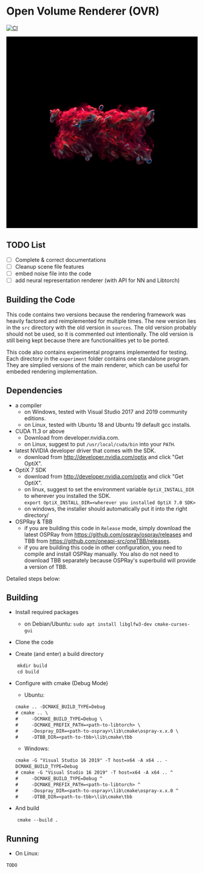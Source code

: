 # Open Volume Renderer (OVR)

[![CI](https://github.com/wilsonCernWq/open-volume-renderer/actions/workflows/main.yml/badge.svg?branch=main)](https://github.com/wilsonCernWq/open-volume-renderer/actions/workflows/main.yml)

![Expected Rendering Result](./data/example.png)

## TODO List

- [ ] Complete & correct documentations
- [ ] Cleanup scene file features
- [ ] embed noise file into the code
- [ ] add neural representation renderer (with API for NN and Libtorch)

## Building the Code

This code contains two versions because the rendering framework was heavily factored and reimplemented 
for multiple times. The new version lies in the `src` directory with the old version in `sources`. The 
old version probably should not be used, so it is commented out intentionally. The old version is still
being kept because there are functionalities yet to be ported.

This code also contains experimental programs implemented for testing. Each directory in the `experiment`
folder contains one standalone program. They are simplied versions of the main renderer, which can be 
useful for embeded rendering implementation.

## Dependencies

- a compiler
    - on Windows, tested with Visual Studio 2017 and 2019 community editions.
    - on Linux, tested with Ubuntu 18 and Ubuntu 19 default gcc installs.
- CUDA 11.3 or above
    - Download from developer.nvidia.com.
    - on Linux, suggest to put `/usr/local/cuda/bin` into your `PATH`.
- latest NVIDIA developer driver that comes with the SDK.
    - download from http://developer.nvidia.com/optix and click "Get OptiX".
- OptiX 7 SDK
    - download from http://developer.nvidia.com/optix and click "Get OptiX".
    - on linux, suggest to set the environment variable `OptiX_INSTALL_DIR` to wherever you installed the SDK.  
    `export OptiX_INSTALL_DIR=<wherever you installed OptiX 7.0 SDK>`
    - on windows, the installer should automatically put it into the right directory/
- OSPRay & TBB
  - if you are building this code in `Release` mode, simply download the latest OSPRay 
    from https://github.com/ospray/ospray/releases and TBB from https://github.com/oneapi-src/oneTBB/releases.
  - if you are building this code in other configuration, you need to compile and install OSPRay manually. 
    You also do not need to download TBB separately because OSPRay's superbuild will provide a version of TBB. 

Detailed steps below:

## Building

- Install required packages

    - on Debian/Ubuntu: `sudo apt install libglfw3-dev cmake-curses-gui`

- Clone the code

- Create (and enter) a build directory
```
    mkdir build
    cd build
```

- Configure with cmake (Debug Mode)
    - Ubuntu: 
    ```
    cmake .. -DCMAKE_BUILD_TYPE=Debug 
    # cmake .. \
    #     -DCMAKE_BUILD_TYPE=Debug \
    #     -DCMAKE_PREFIX_PATH=<path-to-libtorch> \
    #     -Dospray_DIR=<path-to-ospray>\lib\cmake\ospray-x.x.0 \
    #     -DTBB_DIR=<path-to-tbb>\lib\cmake\tbb
    ```
    - Windows: 
    ```
    cmake -G "Visual Studio 16 2019" -T host=x64 -A x64 .. -DCMAKE_BUILD_TYPE=Debug
    # cmake -G "Visual Studio 16 2019" -T host=x64 -A x64 .. ^
    #     -DCMAKE_BUILD_TYPE=Debug ^
    #     -DCMAKE_PREFIX_PATH=<path-to-libtorch> ^
    #     -Dospray_DIR=<path-to-ospray>\lib\cmake\ospray-x.x.0 ^
    #     -DTBB_DIR=<path-to-tbb>\lib\cmake\tbb
    ```

- And build
```
    cmake --build .
```

## Running

- On Linux:
```
TODO
```
